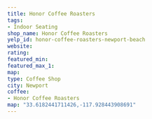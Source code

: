 ```yaml
---
title: Honor Coffee Roasters
tags:
- Indoor Seating
shop_name: Honor Coffee Roasters
yelp_id: honor-coffee-roasters-newport-beach
website:
rating:
featured_min:
featured_max_1:
map:
type: Coffee Shop
city: Newport
coffee:
- Honor Coffee Roasters
map: "33.6182441711426,-117.928443908691"
---
```


